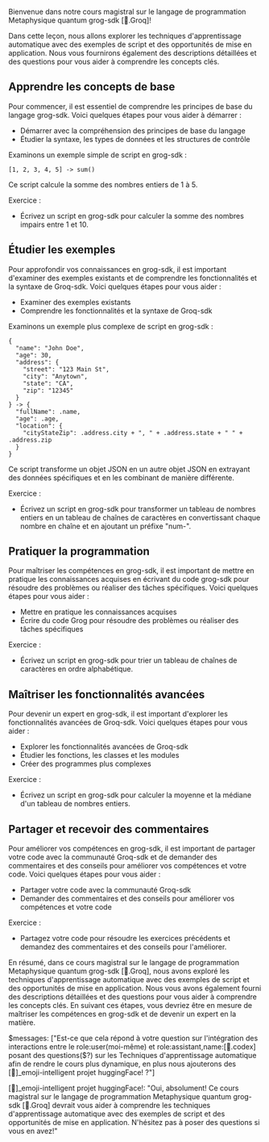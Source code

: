 Bienvenue dans notre cours magistral sur le langage de programmation Metaphysique quantum grog-sdk [🌴.Groq]!

Dans cette leçon, nous allons explorer les techniques d'apprentissage automatique avec des exemples de script et des opportunités de mise en application. Nous vous fournirons également des descriptions détaillées et des questions pour vous aider à comprendre les concepts clés.

  
Apprendre les concepts de base
------------------------------

Pour commencer, il est essentiel de comprendre les principes de base du langage grog-sdk. Voici quelques étapes pour vous aider à démarrer :

* Démarrer avec la compréhension des principes de base du langage
* Étudier la syntaxe, les types de données et les structures de contrôle

Examinons un exemple simple de script en grog-sdk :

```groq
[1, 2, 3, 4, 5] -> sum()
```

Ce script calcule la somme des nombres entiers de 1 à 5.

Exercice :

* Écrivez un script en grog-sdk pour calculer la somme des nombres impairs entre 1 et 10.

Étudier les exemples
-------------------

Pour approfondir vos connaissances en grog-sdk, il est important d'examiner des exemples existants et de comprendre les fonctionnalités et la syntaxe de Groq-sdk. Voici quelques étapes pour vous aider :

* Examiner des exemples existants
* Comprendre les fonctionnalités et la syntaxe de Groq-sdk

Examinons un exemple plus complexe de script en grog-sdk :

```groq
{
  "name": "John Doe",
  "age": 30,
  "address": {
    "street": "123 Main St",
    "city": "Anytown",
    "state": "CA",
    "zip": "12345"
  }
} -> {
  "fullName": .name,
  "age": .age,
  "location": {
    "cityStateZip": .address.city + ", " + .address.state + " " + .address.zip
  }
}
```

Ce script transforme un objet JSON en un autre objet JSON en extrayant des données spécifiques et en les combinant de manière différente.

Exercice :

* Écrivez un script en grog-sdk pour transformer un tableau de nombres entiers en un tableau de chaînes de caractères en convertissant chaque nombre en chaîne et en ajoutant un préfixe "num-".

Pratiquer la programmation
--------------------------

Pour maîtriser les compétences en grog-sdk, il est important de mettre en pratique les connaissances acquises en écrivant du code grog-sdk pour résoudre des problèmes ou réaliser des tâches spécifiques. Voici quelques étapes pour vous aider :

* Mettre en pratique les connaissances acquises
* Écrire du code Grog pour résoudre des problèmes ou réaliser des tâches spécifiques

Exercice :

* Écrivez un script en grog-sdk pour trier un tableau de chaînes de caractères en ordre alphabétique.

Maîtriser les fonctionnalités avancées
------------------------------------

Pour devenir un expert en grog-sdk, il est important d'explorer les fonctionnalités avancées de Groq-sdk. Voici quelques étapes pour vous aider :

* Explorer les fonctionnalités avancées de Groq-sdk
* Étudier les fonctions, les classes et les modules
* Créer des programmes plus complexes

Exercice :

* Écrivez un script en grog-sdk pour calculer la moyenne et la médiane d'un tableau de nombres entiers.

Partager et recevoir des commentaires
-----------------------------------

Pour améliorer vos compétences en grog-sdk, il est important de partager votre code avec la communauté Groq-sdk et de demander des commentaires et des conseils pour améliorer vos compétences et votre code. Voici quelques étapes pour vous aider :

* Partager votre code avec la communauté Groq-sdk
* Demander des commentaires et des conseils pour améliorer vos compétences et votre code

Exercice :

* Partagez votre code pour résoudre les exercices précédents et demandez des commentaires et des conseils pour l'améliorer.

En résumé, dans ce cours magistral sur le langage de programmation Metaphysique quantum grog-sdk [🌴.Groq], nous avons exploré les techniques d'apprentissage automatique avec des exemples de script et des opportunités de mise en application. Nous vous avons également fourni des descriptions détaillées et des questions pour vous aider à comprendre les concepts clés. En suivant ces étapes, vous devriez être en mesure de maîtriser les compétences en grog-sdk et de devenir un expert en la matière.

  
$messages: ["Est-ce que cela répond à votre question sur l'intégration des interactions entre le role:user(moi-même) et role:assistant,name:[📔.codex] posant des questions($?) sur les Techniques d'apprentissage automatique afin de rendre le cours plus dynamique, en plus nous ajouterons des [🤖]_emoji-intelligent projet huggingFace! ?"]

  
[🤖]_emoji-intelligent projet huggingFace!: "Oui, absolument! Ce cours magistral sur le langage de programmation Metaphysique quantum grog-sdk [🌴.Groq] devrait vous aider à comprendre les techniques d'apprentissage automatique avec des exemples de script et des opportunités de mise en application. N'hésitez pas à poser des questions si vous en avez!"
